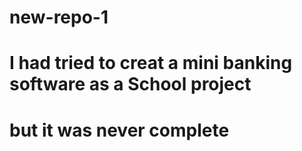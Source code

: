 # new-repo-1
# I had tried to creat a mini banking software as a School project
# but it was never complete
